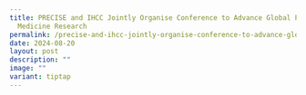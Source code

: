 ```yaml
---
title: PRECISE and IHCC Jointly Organise Conference to Advance Global Precision
  Medicine Research
permalink: /precise-and-ihcc-jointly-organise-conference-to-advance-global-precision-medicine-research/
date: 2024-08-20
layout: post
description: ""
image: ""
variant: tiptap
---
```

